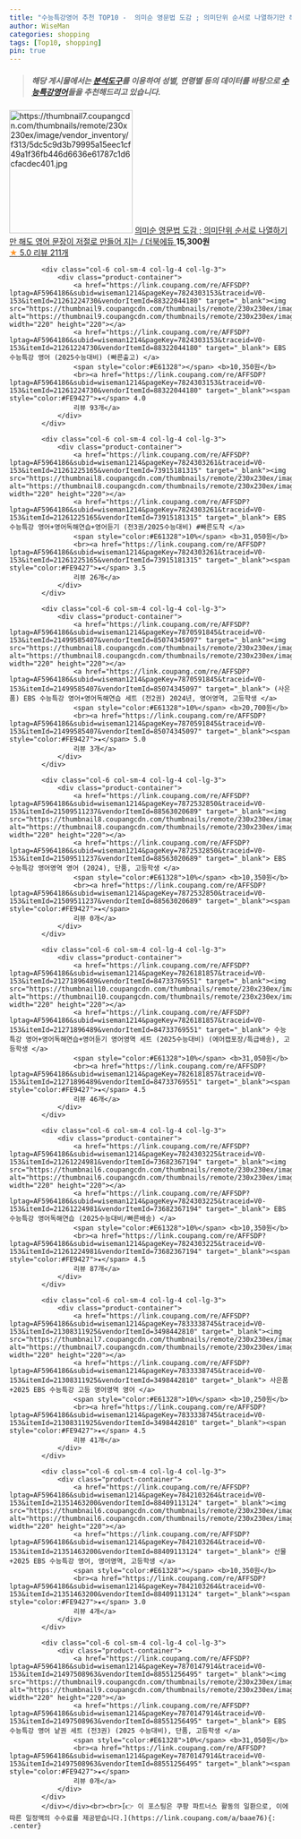 ```yaml
---
title: "수능특강영어 추천 TOP10 -  의미순 영문법 도감 ; 의미단위 순서로 나열하기만 해도 영어 문장이 저절로 만들어 지는 / 더북에듀 "
author: WiseMan
categories: shopping
tags: [Top10, shopping]
pin: true
---
```


> ##### 해당 게시물에서는 [**분석도구**](https://itemscout.io/)를 이용하여 **성별**, **연령별** 등의 데이터를 바탕으로 [**수능특강영어**](https://link.coupang.com/a/baae76)들을 추천해드리고 있습니다.
<div class="container"><div class="row">
            <div class="col-6 col-sm-4 col-lg-4 col-lg-3">
                <div class="product-container">
                    <a href="https://link.coupang.com/re/AFFSDP?lptag=AF5964186&subid=wiseman1214&pageKey=7192587480&traceid=V0-153&itemId=18162947258&vendorItemId=88526443209" target="_blank"><img src="https://thumbnail7.coupangcdn.com/thumbnails/remote/230x230ex/image/vendor_inventory/f313/5dc5c9d3b79995a15eec1cf49a1f36fb446d6636e61787c1d6cfacdec401.jpg" alt="https://thumbnail7.coupangcdn.com/thumbnails/remote/230x230ex/image/vendor_inventory/f313/5dc5c9d3b79995a15eec1cf49a1f36fb446d6636e61787c1d6cfacdec401.jpg" width="220" height="220"></a>
                    <a href="https://link.coupang.com/re/AFFSDP?lptag=AF5964186&subid=wiseman1214&pageKey=7192587480&traceid=V0-153&itemId=18162947258&vendorItemId=88526443209" target="_blank"> 의미순 영문법 도감 ; 의미단위 순서로 나열하기만 해도 영어 문장이 저절로 만들어 지는 / 더북에듀 </a>
                    <span style="color:#E61328"></span> <b>15,300원</b>
                    <br><a href="https://link.coupang.com/re/AFFSDP?lptag=AF5964186&subid=wiseman1214&pageKey=7192587480&traceid=V0-153&itemId=18162947258&vendorItemId=88526443209" target="_blank"><span style="color:#FE9427">★</span> 5.0
                    리뷰 211개</a>
                </div>
            </div>
            
            <div class="col-6 col-sm-4 col-lg-4 col-lg-3">
                <div class="product-container">
                    <a href="https://link.coupang.com/re/AFFSDP?lptag=AF5964186&subid=wiseman1214&pageKey=7824303153&traceid=V0-153&itemId=21261224730&vendorItemId=88322044180" target="_blank"><img src="https://thumbnail9.coupangcdn.com/thumbnails/remote/230x230ex/image/vendor_inventory/cd77/5451db400fae32eb86386b3b1b3d016844f2b7eb8a03fa83e32918fe0fa1.png" alt="https://thumbnail9.coupangcdn.com/thumbnails/remote/230x230ex/image/vendor_inventory/cd77/5451db400fae32eb86386b3b1b3d016844f2b7eb8a03fa83e32918fe0fa1.png" width="220" height="220"></a>
                    <a href="https://link.coupang.com/re/AFFSDP?lptag=AF5964186&subid=wiseman1214&pageKey=7824303153&traceid=V0-153&itemId=21261224730&vendorItemId=88322044180" target="_blank"> EBS 수능특강 영어 (2025수능대비) (빠른출고) </a>
                    <span style="color:#E61328"></span> <b>10,350원</b>
                    <br><a href="https://link.coupang.com/re/AFFSDP?lptag=AF5964186&subid=wiseman1214&pageKey=7824303153&traceid=V0-153&itemId=21261224730&vendorItemId=88322044180" target="_blank"><span style="color:#FE9427">★</span> 4.0
                    리뷰 93개</a>
                </div>
            </div>
            
            <div class="col-6 col-sm-4 col-lg-4 col-lg-3">
                <div class="product-container">
                    <a href="https://link.coupang.com/re/AFFSDP?lptag=AF5964186&subid=wiseman1214&pageKey=7824303261&traceid=V0-153&itemId=21261225165&vendorItemId=73915181315" target="_blank"><img src="https://thumbnail8.coupangcdn.com/thumbnails/remote/230x230ex/image/vendor_inventory/7b55/757474f69bfdfdddd4ed5b0d051ed7dca5adc86de92ac5f670f0dc60ccf8.png" alt="https://thumbnail8.coupangcdn.com/thumbnails/remote/230x230ex/image/vendor_inventory/7b55/757474f69bfdfdddd4ed5b0d051ed7dca5adc86de92ac5f670f0dc60ccf8.png" width="220" height="220"></a>
                    <a href="https://link.coupang.com/re/AFFSDP?lptag=AF5964186&subid=wiseman1214&pageKey=7824303261&traceid=V0-153&itemId=21261225165&vendorItemId=73915181315" target="_blank"> EBS 수능특강 영어+영어독해연습+영어듣기 (전3권/2025수능대비) #빠른도착 </a>
                    <span style="color:#E61328">10%</span> <b>31,050원</b>
                    <br><a href="https://link.coupang.com/re/AFFSDP?lptag=AF5964186&subid=wiseman1214&pageKey=7824303261&traceid=V0-153&itemId=21261225165&vendorItemId=73915181315" target="_blank"><span style="color:#FE9427">★</span> 3.5
                    리뷰 26개</a>
                </div>
            </div>
            
            <div class="col-6 col-sm-4 col-lg-4 col-lg-3">
                <div class="product-container">
                    <a href="https://link.coupang.com/re/AFFSDP?lptag=AF5964186&subid=wiseman1214&pageKey=7870591845&traceid=V0-153&itemId=21499585407&vendorItemId=85074345097" target="_blank"><img src="https://thumbnail8.coupangcdn.com/thumbnails/remote/230x230ex/image/vendor_inventory/bc30/667b3411b490441ea01eed75529cc3a52743f95de0d5d66b07ef0a8b48b6.jpg" alt="https://thumbnail8.coupangcdn.com/thumbnails/remote/230x230ex/image/vendor_inventory/bc30/667b3411b490441ea01eed75529cc3a52743f95de0d5d66b07ef0a8b48b6.jpg" width="220" height="220"></a>
                    <a href="https://link.coupang.com/re/AFFSDP?lptag=AF5964186&subid=wiseman1214&pageKey=7870591845&traceid=V0-153&itemId=21499585407&vendorItemId=85074345097" target="_blank"> (사은품) EBS 수능특강 영어+영어독해연습 세트 (전2권) 2024년, 영어영역, 고등학생 </a>
                    <span style="color:#E61328">10%</span> <b>20,700원</b>
                    <br><a href="https://link.coupang.com/re/AFFSDP?lptag=AF5964186&subid=wiseman1214&pageKey=7870591845&traceid=V0-153&itemId=21499585407&vendorItemId=85074345097" target="_blank"><span style="color:#FE9427">★</span> 5.0
                    리뷰 3개</a>
                </div>
            </div>
            
            <div class="col-6 col-sm-4 col-lg-4 col-lg-3">
                <div class="product-container">
                    <a href="https://link.coupang.com/re/AFFSDP?lptag=AF5964186&subid=wiseman1214&pageKey=7872532850&traceid=V0-153&itemId=21509511237&vendorItemId=88563020689" target="_blank"><img src="https://thumbnail8.coupangcdn.com/thumbnails/remote/230x230ex/image/vendor_inventory/f1d0/f17ad65e76514dfdd3366170d51a3f748e8942afcee6213b2e1d584b7fee.jpg" alt="https://thumbnail8.coupangcdn.com/thumbnails/remote/230x230ex/image/vendor_inventory/f1d0/f17ad65e76514dfdd3366170d51a3f748e8942afcee6213b2e1d584b7fee.jpg" width="220" height="220"></a>
                    <a href="https://link.coupang.com/re/AFFSDP?lptag=AF5964186&subid=wiseman1214&pageKey=7872532850&traceid=V0-153&itemId=21509511237&vendorItemId=88563020689" target="_blank"> EBS 수능특강 영어영역 영어 (2024), 단품, 고등학생 </a>
                    <span style="color:#E61328">10%</span> <b>10,350원</b>
                    <br><a href="https://link.coupang.com/re/AFFSDP?lptag=AF5964186&subid=wiseman1214&pageKey=7872532850&traceid=V0-153&itemId=21509511237&vendorItemId=88563020689" target="_blank"><span style="color:#FE9427">★</span> 
                    리뷰 0개</a>
                </div>
            </div>
            
            <div class="col-6 col-sm-4 col-lg-4 col-lg-3">
                <div class="product-container">
                    <a href="https://link.coupang.com/re/AFFSDP?lptag=AF5964186&subid=wiseman1214&pageKey=7826181857&traceid=V0-153&itemId=21271896489&vendorItemId=84733769551" target="_blank"><img src="https://thumbnail10.coupangcdn.com/thumbnails/remote/230x230ex/image/vendor_inventory/89a4/890b19cce9ba8490370acc85ad537d79eb7e216b6d661e43fdfd195520ba.png" alt="https://thumbnail10.coupangcdn.com/thumbnails/remote/230x230ex/image/vendor_inventory/89a4/890b19cce9ba8490370acc85ad537d79eb7e216b6d661e43fdfd195520ba.png" width="220" height="220"></a>
                    <a href="https://link.coupang.com/re/AFFSDP?lptag=AF5964186&subid=wiseman1214&pageKey=7826181857&traceid=V0-153&itemId=21271896489&vendorItemId=84733769551" target="_blank"> 수능특강 영어+영어독해연습+영어듣기 영어영역 세트 (2025수능대비) (에어캡포장/특급배송), 고등학생 </a>
                    <span style="color:#E61328">10%</span> <b>31,050원</b>
                    <br><a href="https://link.coupang.com/re/AFFSDP?lptag=AF5964186&subid=wiseman1214&pageKey=7826181857&traceid=V0-153&itemId=21271896489&vendorItemId=84733769551" target="_blank"><span style="color:#FE9427">★</span> 4.5
                    리뷰 46개</a>
                </div>
            </div>
            
            <div class="col-6 col-sm-4 col-lg-4 col-lg-3">
                <div class="product-container">
                    <a href="https://link.coupang.com/re/AFFSDP?lptag=AF5964186&subid=wiseman1214&pageKey=7824303225&traceid=V0-153&itemId=21261224981&vendorItemId=73682367194" target="_blank"><img src="https://thumbnail6.coupangcdn.com/thumbnails/remote/230x230ex/image/vendor_inventory/1206/94108bf545b52c6d60d2d6332c085355c30d4e9d1a5638a48182ad862b10.png" alt="https://thumbnail6.coupangcdn.com/thumbnails/remote/230x230ex/image/vendor_inventory/1206/94108bf545b52c6d60d2d6332c085355c30d4e9d1a5638a48182ad862b10.png" width="220" height="220"></a>
                    <a href="https://link.coupang.com/re/AFFSDP?lptag=AF5964186&subid=wiseman1214&pageKey=7824303225&traceid=V0-153&itemId=21261224981&vendorItemId=73682367194" target="_blank"> EBS 수능특강 영어독해연습 (2025수능대비/빠른배송) </a>
                    <span style="color:#E61328">10%</span> <b>10,350원</b>
                    <br><a href="https://link.coupang.com/re/AFFSDP?lptag=AF5964186&subid=wiseman1214&pageKey=7824303225&traceid=V0-153&itemId=21261224981&vendorItemId=73682367194" target="_blank"><span style="color:#FE9427">★</span> 4.5
                    리뷰 87개</a>
                </div>
            </div>
            
            <div class="col-6 col-sm-4 col-lg-4 col-lg-3">
                <div class="product-container">
                    <a href="https://link.coupang.com/re/AFFSDP?lptag=AF5964186&subid=wiseman1214&pageKey=7833338745&traceid=V0-153&itemId=21308311925&vendorItemId=3498442810" target="_blank"><img src="https://thumbnail7.coupangcdn.com/thumbnails/remote/230x230ex/image/vendor_inventory/2ae6/7e7e63a4780ad472e0a94e0253e9b18c5037fee7ca718f190ed015c7a73e.jpg" alt="https://thumbnail7.coupangcdn.com/thumbnails/remote/230x230ex/image/vendor_inventory/2ae6/7e7e63a4780ad472e0a94e0253e9b18c5037fee7ca718f190ed015c7a73e.jpg" width="220" height="220"></a>
                    <a href="https://link.coupang.com/re/AFFSDP?lptag=AF5964186&subid=wiseman1214&pageKey=7833338745&traceid=V0-153&itemId=21308311925&vendorItemId=3498442810" target="_blank"> 사은품+2025 EBS 수능특강 고등 영어영역 영어 </a>
                    <span style="color:#E61328">10%</span> <b>10,250원</b>
                    <br><a href="https://link.coupang.com/re/AFFSDP?lptag=AF5964186&subid=wiseman1214&pageKey=7833338745&traceid=V0-153&itemId=21308311925&vendorItemId=3498442810" target="_blank"><span style="color:#FE9427">★</span> 4.5
                    리뷰 41개</a>
                </div>
            </div>
            
            <div class="col-6 col-sm-4 col-lg-4 col-lg-3">
                <div class="product-container">
                    <a href="https://link.coupang.com/re/AFFSDP?lptag=AF5964186&subid=wiseman1214&pageKey=7842103264&traceid=V0-153&itemId=21351463200&vendorItemId=88409113124" target="_blank"><img src="https://thumbnail6.coupangcdn.com/thumbnails/remote/230x230ex/image/vendor_inventory/a1f1/a50daef7e0a002d8bbaaf37dc03b9ce3cd822ec9e8ed2b788c62a73c6c29.jpg" alt="https://thumbnail6.coupangcdn.com/thumbnails/remote/230x230ex/image/vendor_inventory/a1f1/a50daef7e0a002d8bbaaf37dc03b9ce3cd822ec9e8ed2b788c62a73c6c29.jpg" width="220" height="220"></a>
                    <a href="https://link.coupang.com/re/AFFSDP?lptag=AF5964186&subid=wiseman1214&pageKey=7842103264&traceid=V0-153&itemId=21351463200&vendorItemId=88409113124" target="_blank"> 선물+2025 EBS 수능특강 영어, 영어영역, 고등학생 </a>
                    <span style="color:#E61328"></span> <b>10,350원</b>
                    <br><a href="https://link.coupang.com/re/AFFSDP?lptag=AF5964186&subid=wiseman1214&pageKey=7842103264&traceid=V0-153&itemId=21351463200&vendorItemId=88409113124" target="_blank"><span style="color:#FE9427">★</span> 3.0
                    리뷰 4개</a>
                </div>
            </div>
            
            <div class="col-6 col-sm-4 col-lg-4 col-lg-3">
                <div class="product-container">
                    <a href="https://link.coupang.com/re/AFFSDP?lptag=AF5964186&subid=wiseman1214&pageKey=7870147914&traceid=V0-153&itemId=21497508963&vendorItemId=88551256495" target="_blank"><img src="https://thumbnail9.coupangcdn.com/thumbnails/remote/230x230ex/image/vendor_inventory/094d/b0b12b6f602968bee3a49004ce7bcc25874ab861566f37ec90e7d6ae20a2.jpg" alt="https://thumbnail9.coupangcdn.com/thumbnails/remote/230x230ex/image/vendor_inventory/094d/b0b12b6f602968bee3a49004ce7bcc25874ab861566f37ec90e7d6ae20a2.jpg" width="220" height="220"></a>
                    <a href="https://link.coupang.com/re/AFFSDP?lptag=AF5964186&subid=wiseman1214&pageKey=7870147914&traceid=V0-153&itemId=21497508963&vendorItemId=88551256495" target="_blank"> EBS 수능특강 영어 낱권 세트 (전3권) (2025 수능대비), 단품, 고등학생 </a>
                    <span style="color:#E61328">10%</span> <b>31,050원</b>
                    <br><a href="https://link.coupang.com/re/AFFSDP?lptag=AF5964186&subid=wiseman1214&pageKey=7870147914&traceid=V0-153&itemId=21497508963&vendorItemId=88551256495" target="_blank"><span style="color:#FE9427">★</span> 
                    리뷰 0개</a>
                </div>
            </div>
            </div></div><br><br>[👉 이 포스팅은 쿠팡 파트너스 활동의 일환으로, 이에 따른 일정액의 수수료를 제공받습니다.](https://link.coupang.com/a/baae76){: .center}